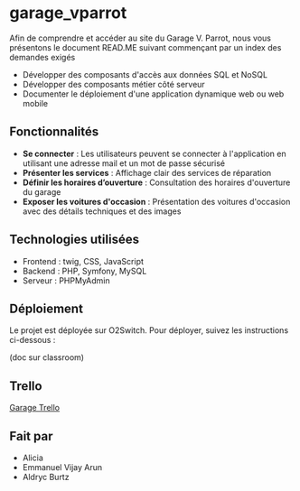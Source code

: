 # garage_vparrot

Afin de comprendre et accéder au site du Garage V. Parrot, nous vous présentons le document READ.ME suivant commençant par un index des demandes exigés

- Développer des composants d'accès aux données SQL et NoSQL
- Développer des composants métier côté serveur
- Documenter le déploiement d'une application dynamique web ou web mobile

## Fonctionnalités

- **Se connecter** : Les utilisateurs peuvent se connecter à l'application en utilisant une adresse mail et un mot de passe sécurisé
- **Présenter les services** : Affichage clair des services de réparation
- **Définir les horaires d’ouverture** : Consultation des horaires d'ouverture du garage
- **Exposer les voitures d'occasion** : Présentation des voitures d'occasion avec des détails techniques et des images

## Technologies utilisées

- Frontend : twig, CSS, JavaScript
- Backend : PHP, Symfony, MySQL
- Serveur : PHPMyAdmin

## Déploiement

Le projet est déployée sur O2Switch. Pour déployer, suivez les instructions ci-dessous :

(doc sur classroom)

## Trello

[Garage Trello](https://trello.com/invite/b/l6mEDqcY/ATTIf3db211f45a23e141c2216cf13e1966d1D353EAD/garage)

## Fait par

- Alicia
- Emmanuel Vijay Arun
- Aldryc Burtz
